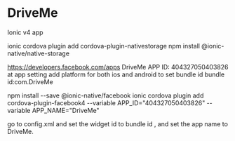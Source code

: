 # DriveMe
Ionic v4 app

ionic cordova plugin add cordova-plugin-nativestorage
npm install @ionic-native/native-storage

https://developers.facebook.com/apps
DriveMe 
APP ID: 404327050403826
at app setting add platform for both ios and android to set bundle id
bundle id:com.DriveMe

npm install --save @ionic-native/facebook
ionic cordova plugin add cordova-plugin-facebook4 --variable APP_ID="404327050403826" --variable APP_NAME="DriveMe"

go to config.xml and set the widget id to bundle id ,
and set the app name to DriveMe.
